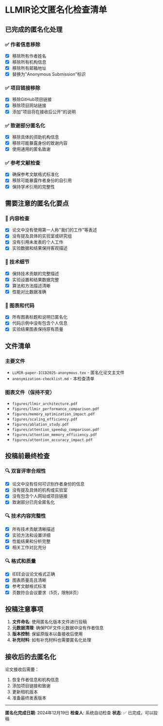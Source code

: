 # LLMIR论文匿名化检查清单

## 已完成的匿名化处理

### ✅ 作者信息移除
- [x] 移除所有作者姓名
- [x] 移除所有机构信息
- [x] 移除所有邮箱地址
- [x] 替换为"Anonymous Submission"标识

### ✅ 项目链接移除
- [x] 移除GitHub项目链接
- [x] 移除项目网站链接
- [x] 添加"项目将在接收后公开"的说明

### ✅ 致谢部分匿名化
- [x] 移除具体的资助机构信息
- [x] 移除可能暴露身份的致谢内容
- [x] 使用通用的匿名致谢

### ✅ 参考文献检查
- [x] 确保参考文献格式标准化
- [x] 移除可能暴露作者身份的自引用
- [x] 保持学术引用的完整性

## 需要注意的匿名化要点

### 📝 内容检查
- [x] 论文中没有使用第一人称"我们的工作"等表述
- [x] 没有提及具体的实验室或研究组
- [x] 没有引用未发表的个人工作
- [x] 实验数据和结果保持客观描述

### 📝 技术细节
- [x] 保持技术贡献的完整描述
- [x] 实验设置和结果数据完整
- [x] 算法和方法描述清晰
- [x] 性能对比数据准确

### 📝 图表和代码
- [x] 所有图表标题和说明已匿名化
- [x] 代码示例中没有包含个人信息
- [x] 实验结果图表保持原有质量

## 文件清单

### 主要文件
- `LLMIR-paper-ICCD2025-anonymous.tex` - 匿名化论文主文件
- `anonymization-checklist.md` - 本检查清单

### 图表文件（保持不变）
- `figures/llmir_architecture.pdf`
- `figures/llmir_performance_comparison.pdf`
- `figures/memory_optimization_impact.pdf`
- `figures/scaling_efficiency.pdf`
- `figures/ablation_study.pdf`
- `figures/attention_speedup_comparison.pdf`
- `figures/attention_memory_efficiency.pdf`
- `figures/attention_accuracy_impact.pdf`

## 投稿前最终检查

### 🔍 双盲评审合规性
- [x] 论文中没有任何可识别作者身份的信息
- [x] 没有提及具体的机构或实验室
- [x] 没有包含个人网站或项目链接
- [x] 致谢部分已完全匿名化

### 🔍 技术内容完整性
- [x] 所有技术贡献清晰描述
- [x] 实验方法和设置详细
- [x] 性能结果和分析完整
- [x] 相关工作对比充分

### 🔍 格式和质量
- [x] IEEE会议论文格式正确
- [x] 图表质量高且清晰
- [x] 参考文献格式标准
- [x] 页数符合会议要求（5页，限制8页）

## 投稿注意事项

1. **文件命名**: 使用匿名化版本文件进行投稿
2. **元数据清理**: 确保PDF文件元数据中没有作者信息
3. **版本控制**: 保留原版本以备接收后使用
4. **补充材料**: 如有补充材料也需要匿名化处理

## 接收后的去匿名化

论文接收后需要：
1. 恢复作者信息和机构信息
2. 添加项目链接和致谢
3. 更新相机版本
4. 准备最终发表版本

---

**匿名化完成日期**: 2024年12月19日
**检查人**: 系统自动检查
**状态**: ✅ 已完成，可以投稿 